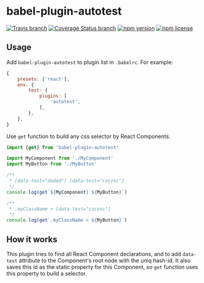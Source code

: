 # babel-plugin-autotest

[![Travis branch](https://img.shields.io/travis/lttb/babel-plugin-autotest/master.svg?style=flat)](https://travis-ci.org/lttb/babel-plugin-autotest)
[![Coverage Status branch](https://img.shields.io/coveralls/lttb/babel-plugin-autotest/master.svg?style=flat)](https://img.shields.io/coveralls/lttb/babel-plugin-autotest/master.svg?branch=master)
[![npm version](https://img.shields.io/npm/v/babel-plugin-autotest.svg?style=flat)](https://www.npmjs.com/package/babel-plugin-autotest)
[![npm license](https://img.shields.io/npm/l/babel-plugin-autotest.svg?style=flat)](https://www.npmjs.com/package/babel-plugin-autotest)

## Usage

Add `babel-plugin-autotest` to plugin list in `.babelrc`. For example:

```js
{
    presets: ['react'],
    env: {
        test: {
            plugins: [
                'autotest',
            ],
        },
    },
}
```

Use `get` function to build any css selector by React Components.

```jsx
import {get} from 'babel-plugin-autotest'

import MyComponent from './MyComponent'
import MyButton from './MyButton'

/**
 * [data-test="dadad"] [data-test="czczxc"]
 */
console.log(get`${MyComponent} ${MyButton}`)

/**
 * .myClassName > [data-test="czczxc"]
 */
console.log(get`.myClassName > ${MyButton}`)
```

## How it works

This plugin tries to find all React Component declarations, and to add `data-test` attribute to the Component's root node with the uniq hash-id. It also saves this id as the static property for this Component, so `get` function uses this property to build a selector.
